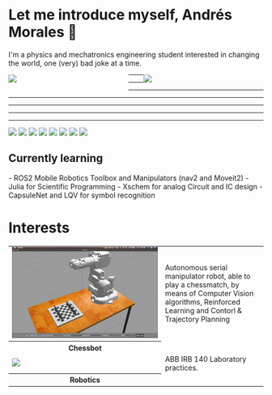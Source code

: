 # Let me introduce myself, Andrés Morales 👋
I'm a physics and mechatronics engineering student interested in changing the world, one (very) bad joke at a time. 

<div style = "display: block" >
<img style="margin-bottom: 20px" src = "https://github-readme-stats.vercel.app/api?username=mora200217&theme=radical" align = "left" width = "47%"/> 
<img src = "https://github-readme-stats.vercel.app/api/top-langs/?username=mora200217&layout=compact" align = "right" width = "47%"/> 
</div>

<hr>
<hr>
<hr>
<hr>
<hr>
<hr>
<hr>

<div>

<img src = "https://img.shields.io/badge/c++-%2300599C.svg?style=for-the-badge&logo=c%2B%2B&logoColor=white" /> 
<img src = "https://img.shields.io/badge/python-3670A0?style=for-the-badge&logo=python&logoColor=ffdd54" /> 
<img src = "https://img.shields.io/badge/ruby-%23CC342D.svg?style=for-the-badge&logo=ruby&logoColor=white" /> 
<img src = "https://img.shields.io/badge/javascript-%23323330.svg?style=for-the-badge&logo=javascript&logoColor=%23F7DF1E" /> 
<img src = "https://img.shields.io/badge/java-%23ED8B00.svg?style=for-the-badge&logo=java&logoColor=white" /> 
<img src = "https://img.shields.io/badge/html5-%23E34F26.svg?style=for-the-badge&logo=html5&logoColor=white" /> 
<img src = "https://img.shields.io/badge/css3-%231572B6.svg?style=for-the-badge&logo=css3&logoColor=white" /> 
<img src = "https://img.shields.io/badge/c-%2300599C.svg?style=for-the-badge&logo=c&logoColor=white" /> 

</div>


<h2> Currently learning</h2>
- ROS2 Mobile Robotics Toolbox and Manipulators (nav2 and Moveit2)
- Julia for Scientific Programming 
- Xschem for analog Circuit and IC design
- CapsuleNet and LQV for symbol recognition

<h1> Interests </h1> 
<table>
  <tr>
    <td width = "60%">
      <img width = "100%" src = "https://github.com/mora200217/mora200217/blob/main/WhatsApp%20Image%202022-08-18%20at%202.31.11%20PM.jpeg" />   
    </td>
    <td> 
Autonomous serial manipulator robot, able to play a chessmatch, by means of Computer Vision algorithms, Reinforced Learning and Contorl & Trajectory Planning
    </td>
  </tr>
    <tr>
    <th>
      Chessbot
    </th>
  </tr>
  
  <tr>
    <td width = "60%">
      <img width = "100%" src = "https://github.com/mora200217/mora200217/blob/main/ezgif-1-f322e576f1.gif" />   
    </td>
    <td> 
ABB IRB 140 Laboratory practices.
    </td>
  </tr>
    <tr>
    <th>
      Robotics
    </th>
  </tr>
  </table> 


</ul> 
<!--
**mora200217/mora200217** is a ✨ _special_ ✨ repository because its `README.md` (this file) appears on your GitHub profile.

Here are some ideas to get you started:

- 🔭 I’m currently working on ...
- 🌱 I’m currently learning ...
- 👯 I’m looking to collaborate on ...
- 🤔 I’m looking for help with ...
- 💬 Ask me about ...
- 📫 How to reach me: ...
- 😄 Pronouns: ...
- ⚡ Fun fact: ...
-->
